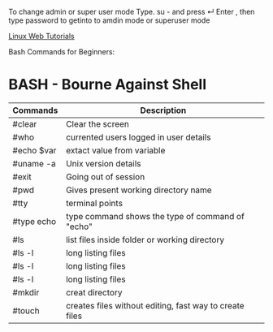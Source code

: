 To change admin or super user mode
Type. su - and press ↵ Enter , then type password to getinto to amdin mode or superuser mode

[Linux Web Tutorials](https://www.tutorialspoint.com/unix/index.htm)

Bash Commands for Beginners:
# BASH - Bourne Against Shell

Commands     | Description 
------------ | -------------
#clear       | Clear the screen
#who         | currented users logged in user details
#echo $var   | extact value from variable
#uname -a    | Unix version details
#exit        | Going out of session
#pwd         | Gives present working directory name
#tty         | terminal points
#type echo   | type command shows the type of command of "echo"
#ls          | list files inside folder or working directory
#ls -l       | long listing files
#ls -l       | long listing files
#ls -l       | long listing files
#mkdir       | creat directory
#touch <filename> | creates files without editing, fast way to create files
